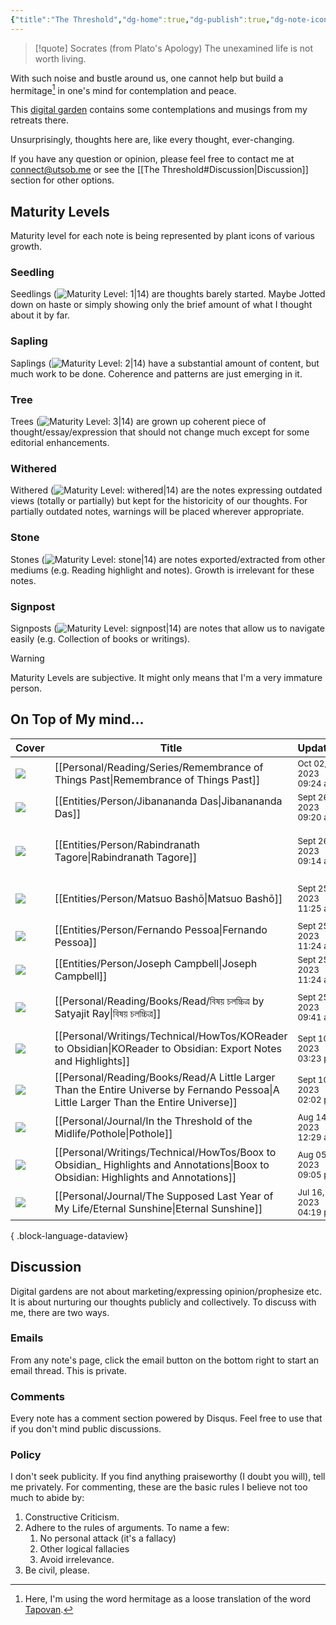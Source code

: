 ```yaml
---
{"title":"The Threshold","dg-home":true,"dg-publish":true,"dg-note-icon":"signpost","dg-pinned":true,"dg-hide-in-graph":true,"cssClasses":["cards","cards-cols-3","cards-cover","cards-cover-no-border","cards-title-hide-icons"],"dg-metatags":{"description":"Utsob's Digital Garden","og:description":"Utsob's Digital Garden"},"created":"2023-01-02T21:30:15+06:00","updated":"2023-06-25T16:59:25+06:00","permalink":"/the-threshold/","metatags":{"description":"Utsob's Digital Garden","og:description":"Utsob's Digital Garden"},"hideInGraph":true,"pinned":true,"contentClasses":"cards cards-cols-3 cards-cover cards-cover-no-border cards-title-hide-icons","tags":["gardenEntry"],"dgPassFrontmatter":true,"noteIcon":"signpost"}
---
```


> [!quote] Socrates (from Plato's Apology)
> The unexamined life is not worth living.

With such noise and bustle around us, one cannot help but build a hermitage[^1] in one's mind for contemplation and peace.

This [digital garden](https://cagrimmett.com/notes/2020/11/08/what-are-digital-gardens/) contains some contemplations and musings from my retreats there.

Unsurprisingly, thoughts here are, like every thought, ever-changing.

If you have any question or opinion, please feel free to contact me at [connect@utsob.me](mailto:connect@utsob.me) or see the [[The Threshold#Discussion\|Discussion]] section for other options.

## Maturity Levels
Maturity level for each note is being represented by plant icons of various growth.

### Seedling
Seedlings (![Maturity Level: 1|14](https://hermitage.utsob.me/img/tree-1.svg)) are thoughts barely started. Maybe Jotted down on haste or simply showing only the brief amount of what I thought about it by far.

### Sapling
Saplings (![Maturity Level: 2|14](https://hermitage.utsob.me/img/tree-2.svg)) have a substantial amount of content, but much work to be done. Coherence and patterns are just emerging in it.

### Tree
Trees (![Maturity Level: 3|14](https://hermitage.utsob.me/img/tree-3.svg)) are grown up coherent piece of thought/essay/expression that should not change much except for some editorial enhancements.

### Withered
Withered (![Maturity Level: withered|14](https://hermitage.utsob.me/img/withered.svg)) are the notes expressing outdated views (totally or partially) but kept for the historicity of our thoughts. For partially outdated notes, warnings will be placed wherever appropriate.

### Stone
Stones (![Maturity Level: stone|14](https://hermitage.utsob.me/img/stone.svg)) are notes exported/extracted from other mediums (e.g. Reading highlight and notes). Growth is irrelevant for these notes.

### Signpost
Signposts (![Maturity Level: signpost|14](https://hermitage.utsob.me/img/signpost.svg)) are notes that allow us to navigate easily (e.g. Collection of books or writings).

> [!Warning] 
> Maturity Levels are subjective. It might only means that I'm a very immature person.


## On Top of My mind…
| Cover                                                               | Title                                                                                                                                    | Updated                                                               | Created                                                              | Tags                                                     | Inset                                                                                                                                         |
| ------------------------------------------------------------------- | ---------------------------------------------------------------------------------------------------------------------------------------- | --------------------------------------------------------------------- | -------------------------------------------------------------------- | -------------------------------------------------------- | --------------------------------------------------------------------------------------------------------------------------------------------- |
| <img src='https://hermitage.utsob.me/img/signpost-cover-card.jpg'/> | [[Personal/Reading/Series/Remembrance of Things Past\|Remembrance of Things Past]]                                                    | <i icon-name=calendar-clock></i><small>Oct 02, 2023 09:24 am</small>  | <i icon-name=calendar-plus></i><small>Oct 01, 2023 07:37 pm</small>  | #book-series                                             | <img class=inset-cover src=''/>                                                                                                               |
| <img src='https://hermitage.utsob.me/img/2-cover-card.jpg'/>        | [[Entities/Person/Jibanananda Das\|Jibanananda Das]]                                                                                  | <i icon-name=calendar-clock></i><small>Sept 26, 2023 09:20 am</small> | <i icon-name=calendar-plus></i><small>Jan 15, 2023 11:13 am</small>  | #person #person/writer                                   | <img class=inset-cover src=''/>                                                                                                               |
| <img src='https://hermitage.utsob.me/img/2-cover-card.jpg'/>        | [[Entities/Person/Rabindranath Tagore\|Rabindranath Tagore]]                                                                          | <i icon-name=calendar-clock></i><small>Sept 26, 2023 09:14 am</small> | <i icon-name=calendar-plus></i><small>Jan 15, 2023 10:57 am</small>  | #person #person/polymath #person/activist #person/writer | <img class=inset-cover src=''/>                                                                                                               |
| <img src='https://hermitage.utsob.me/img/2-cover-card.jpg'/>        | [[Entities/Person/Matsuo Bashō\|Matsuo Bashō]]                                                                                        | <i icon-name=calendar-clock></i><small>Sept 25, 2023 11:25 am</small> | <i icon-name=calendar-plus></i><small>Mar 15, 2023 10:42 pm</small>  | #person #person/poet #person/writer                      | <img class=inset-cover src=''/>                                                                                                               |
| <img src='https://hermitage.utsob.me/img/2-cover-card.jpg'/>        | [[Entities/Person/Fernando Pessoa\|Fernando Pessoa]]                                                                                  | <i icon-name=calendar-clock></i><small>Sept 25, 2023 11:24 am</small> | <i icon-name=calendar-plus></i><small>Jan 15, 2023 11:36 am</small>  | #person #person/writer                                   | <img class=inset-cover src=''/>                                                                                                               |
| <img src='https://hermitage.utsob.me/img/2-cover-card.jpg'/>        | [[Entities/Person/Joseph Campbell\|Joseph Campbell]]                                                                                  | <i icon-name=calendar-clock></i><small>Sept 25, 2023 11:24 am</small> | <i icon-name=calendar-plus></i><small>Dec 28, 2022 05:37 pm</small>  | #person #person/scholar                                  | <img class=inset-cover src=''/>                                                                                                               |
| <img src='https://hermitage.utsob.me/img/2-cover-card.jpg'/>        | [[Personal/Reading/Books/Read/বিষয় চলচ্চিত্র‌ by Satyajit Ray\|বিষয় চলচ্চিত্র‌]]                                                     | <i icon-name=calendar-clock></i><small>Sept 25, 2023 09:41 am</small> | <i icon-name=calendar-plus></i><small>Sept 24, 2023 05:17 pm</small> | #book #motion-pictures #criticism #essay                 | <img class=inset-cover src='https://images-na.ssl-images-amazon.com/images/S/compressed.photo.goodreads.com/books/1451116410i/28353066.jpg'/> |
| <img src='https://hermitage.utsob.me/img/3-cover-card.jpg'/>        | [[Personal/Writings/Technical/HowTos/KOReader to Obsidian\|KOReader to Obsidian: Export Notes and Highlights]]                        | <i icon-name=calendar-clock></i><small>Sept 10, 2023 03:23 pm</small> | <i icon-name=calendar-plus></i><small>Sept 10, 2023 02:38 pm</small> | #koreader #obsidian #how-to #notes-export                | <img class=inset-cover src=''/>                                                                                                               |
| <img src='https://hermitage.utsob.me/img/2-cover-card.jpg'/>        | [[Personal/Reading/Books/Read/A Little Larger Than the Entire Universe by Fernando Pessoa\|A Little Larger Than the Entire Universe]] | <i icon-name=calendar-clock></i><small>Sept 10, 2023 02:02 pm</small> | <i icon-name=calendar-plus></i><small>Jun 30, 2023 10:46 pm</small>  | #book #Poetry                                            | <img class=inset-cover src='https://images-na.ssl-images-amazon.com/images/S/compressed.photo.goodreads.com/books/1469988212i/63116.jpg'/>    |
| <img src='https://hermitage.utsob.me/img/3-cover-card.jpg'/>        | [[Personal/Journal/In the Threshold of the Midlife/Pothole\|Pothole]]                                                                 | <i icon-name=calendar-clock></i><small>Aug 14, 2023 12:29 am</small>  | <i icon-name=calendar-plus></i><small>Aug 13, 2023 11:39 pm</small>  | #life #regrets                                           | <img class=inset-cover src=''/>                                                                                                               |
| <img src='https://hermitage.utsob.me/img/3-cover-card.jpg'/>        | [[Personal/Writings/Technical/HowTos/Boox to Obsidian_ Highlights and Annotations\|Boox to Obsidian: Highlights and Annotations]]     | <i icon-name=calendar-clock></i><small>Aug 05, 2023 09:05 pm</small>  | <i icon-name=calendar-plus></i><small>Aug 01, 2023 01:46 pm</small>  | #obsidian #boox #neoreader #how-to                       | <img class=inset-cover src=''/>                                                                                                               |
| <img src='https://hermitage.utsob.me/img/3-cover-card.jpg'/>        | [[Personal/Journal/The Supposed Last Year of My Life/Eternal Sunshine\|Eternal Sunshine]]                                             | <i icon-name=calendar-clock></i><small>Jul 16, 2023 04:19 pm</small>  | <i icon-name=calendar-plus></i><small>May 17, 2023 02:47 am</small>  | #life #memory #epiphany                                  | <img class=inset-cover src=''/>                                                                                                               |

{ .block-language-dataview}
## Discussion
Digital gardens are not about marketing/expressing opinion/prophesize etc. It is about nurturing our thoughts publicly and collectively. To discuss with me, there are two ways.

### Emails
From any note's page, click the email button on the bottom right to start an email thread. This is private.

### Comments
Every note has a comment section powered by Disqus. Feel free to use that if you don't mind public discussions.

### Policy
I don't seek publicity. If you find anything praiseworthy (I doubt you will), tell me privately. For commenting, these are the basic rules I believe not too much to abide by:
1. Constructive Criticism.
2. Adhere to the rules of arguments. To name a few:
    1. No personal attack (it's a fallacy)
    2. Other logical fallacies
    3. Avoid irrelevance.
3. Be civil, please.

[^1]: Here, I'm using the word hermitage as a loose translation of the word [Tapovan](https://en.wikipedia.org/wiki/Tapovan).
